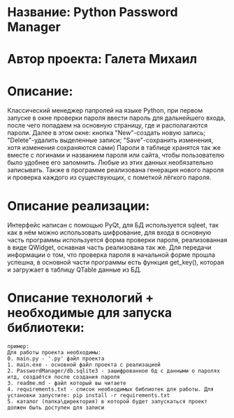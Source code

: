 # Название: Python Password Manager

# Автор проекта: Галета Михаил

# Описание: 
Классический менеджер папролей на языке Python, при первом запуске в окне 
проверки пароля ввести пароль для дальнейшего входа, 
после чего попадаем на основную страницу, где и располагаются пароли. Далее в этом окне: кнопка "New"-создать новую запись;
												"Delete"-удалить выделенные записи;
												"Save"-сохранить изменения, хотя изменения
												сохраняются сами)
Пароли в таблице хранятся так же вместе с логинами и названием пароля или сайта, чтобы пользователю было удобнее его запомнить. Любые из
этих данных необязательно записывать. Также в программе реализована генерация нового пароля и проверка каждого из существующих, с пометкой 
лёгкого пароля.


# Описание реализации:
Интерфейс написан с помощью PyQt, для БД используется sqleet, так как в нём можно использовать шифрование, для входа в основную часть
программы используется форма проверки пароля, реализованная в виде QWidget, оснавная часть реализована так же. Для передачи информации
о том, что проверка пароля в начальной форме прошла успешна, в основной части программы есть функция get_key(), которая и загружает в 
таблицу QTable данные из БД. 

# Описание технологий + необходимые для запуска библиотеки:
	пример:
	Для работы проекта необходимы:
	0. main.py - '.py' файл проекта
	1. main.exe - основной файл проекта с реализацией
	2. PasswordManager/db.sqlite3 - зашифрованное бд с данными о паролях итд, создаётся после создания пароля
	3. readme.md - файл который вы читаете
	4. requirements.txt - список необходимых библиотек для работы. Для установки запустите: pip install -r requirements.txt
	5. каталог (папка\директория) в которой будет запускаться проект должен быть доступен для записи